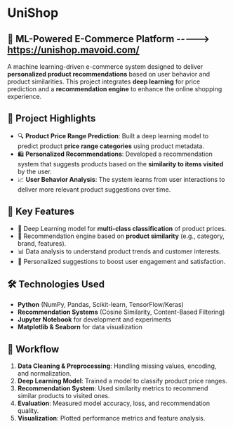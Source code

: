# UniShop
## 🛒 ML-Powered E-Commerce Platform ----->  https://unishop.mavoid.com/

A machine learning-driven e-commerce system designed to deliver **personalized product recommendations** based on user behavior and product similarities. This project integrates **deep learning** for price prediction and a **recommendation engine** to enhance the online shopping experience.

## 📌 Project Highlights

- 🔍 **Product Price Range Prediction**: Built a deep learning model to predict product **price range categories** using product metadata.
- 🛍️ **Personalized Recommendations**: Developed a recommendation system that suggests products based on the **similarity to items visited** by the user.
- 📈 **User Behavior Analysis**: The system learns from user interactions to deliver more relevant product suggestions over time.

## 🧠 Key Features

- 🧠 Deep Learning model for **multi-class classification** of product prices.
- 🔄 Recommendation engine based on **product similarity** (e.g., category, brand, features).
- 📊 Data analysis to understand product trends and customer interests.
- 🎯 Personalized suggestions to boost user engagement and satisfaction.

## 🛠️ Technologies Used

- **Python** (NumPy, Pandas, Scikit-learn, TensorFlow/Keras)
- **Recommendation Systems** (Cosine Similarity, Content-Based Filtering)
- **Jupyter Notebook** for development and experiments
- **Matplotlib & Seaborn** for data visualization

## 🧪 Workflow

1. **Data Cleaning & Preprocessing**: Handling missing values, encoding, and normalization.
2. **Deep Learning Model**: Trained a model to classify product price ranges.
3. **Recommendation System**: Used similarity metrics to recommend similar products to visited ones.
4. **Evaluation**: Measured model accuracy, loss, and recommendation quality.
5. **Visualization**: Plotted performance metrics and feature analysis.
